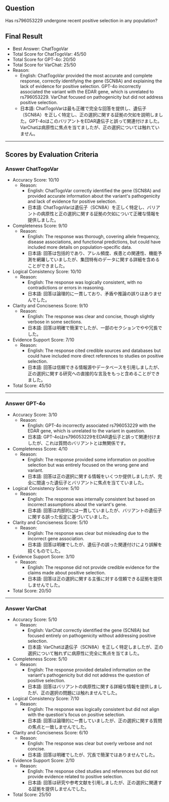 ## Question

Has rs796053229 undergone recent positive selection in any population?

## Final Result

- Best Answer: ChatTogoVar
- Total Score for ChatTogoVar: 45/50
- Total Score for GPT-4o: 20/50
- Total Score for VarChat: 25/50
- Reason:
  - English: ChatTogoVar provided the most accurate and complete response, correctly identifying the gene (SCN8A) and explaining the lack of evidence for positive selection. GPT-4o incorrectly associated the variant with the EDAR gene, which is unrelated to rs796053229. VarChat focused on pathogenicity but did not address positive selection.
  - 日本語: ChatTogoVarは最も正確で完全な回答を提供し、遺伝子（SCN8A）を正しく特定し、正の選択に関する証拠の欠如を説明しました。GPT-4oはこのバリアントをEDAR遺伝子と誤って関連付けました。VarChatは病原性に焦点を当てましたが、正の選択については触れていません。

---

## Scores by Evaluation Criteria

### Answer ChatTogoVar
- Accuracy Score: 10/10
  - Reason: 
    - English: ChatTogoVar correctly identified the gene (SCN8A) and provided accurate information about the variant's pathogenicity and lack of evidence for positive selection.
    - 日本語: ChatTogoVarは遺伝子（SCN8A）を正しく特定し、バリアントの病原性と正の選択に関する証拠の欠如について正確な情報を提供しました。
- Completeness Score: 9/10
  - Reason: 
    - English: The response was thorough, covering allele frequency, disease associations, and functional predictions, but could have included more details on population-specific data.
    - 日本語: 回答は包括的であり、アレル頻度、疾患との関連性、機能予測を網羅していましたが、集団特有のデータに関する詳細を含めることができました。
- Logical Consistency Score: 10/10
  - Reason: 
    - English: The response was logically consistent, with no contradictions or errors in reasoning.
    - 日本語: 回答は論理的に一貫しており、矛盾や推論の誤りはありませんでした。
- Clarity and Conciseness Score: 9/10
  - Reason: 
    - English: The response was clear and concise, though slightly verbose in some sections.
    - 日本語: 回答は明確で簡潔でしたが、一部のセクションでやや冗長でした。
- Evidence Support Score: 7/10
  - Reason: 
    - English: The response cited credible sources and databases but could have included more direct references to studies on positive selection.
    - 日本語: 回答は信頼できる情報源やデータベースを引用しましたが、正の選択に関する研究への直接的な言及をもっと含めることができました。
- Total Score: 45/50

---

### Answer GPT-4o
- Accuracy Score: 3/10
  - Reason: 
    - English: GPT-4o incorrectly associated rs796053229 with the EDAR gene, which is unrelated to the variant in question.
    - 日本語: GPT-4oはrs796053229をEDAR遺伝子と誤って関連付けましたが、これは質問のバリアントとは無関係です。
- Completeness Score: 4/10
  - Reason: 
    - English: The response provided some information on positive selection but was entirely focused on the wrong gene and variant.
    - 日本語: 回答は正の選択に関する情報をいくつか提供しましたが、完全に間違った遺伝子とバリアントに焦点を当てていました。
- Logical Consistency Score: 5/10
  - Reason: 
    - English: The response was internally consistent but based on incorrect assumptions about the variant's gene.
    - 日本語: 回答は内部的には一貫していましたが、バリアントの遺伝子に関する誤った仮定に基づいていました。
- Clarity and Conciseness Score: 5/10
  - Reason: 
    - English: The response was clear but misleading due to the incorrect gene association.
    - 日本語: 回答は明確でしたが、遺伝子の誤った関連付けにより誤解を招くものでした。
- Evidence Support Score: 3/10
  - Reason: 
    - English: The response did not provide credible evidence for the claims made about positive selection.
    - 日本語: 回答は正の選択に関する主張に対する信頼できる証拠を提供しませんでした。
- Total Score: 20/50

---

### Answer VarChat
- Accuracy Score: 5/10
  - Reason: 
    - English: VarChat correctly identified the gene (SCN8A) but focused entirely on pathogenicity without addressing positive selection.
    - 日本語: VarChatは遺伝子（SCN8A）を正しく特定しましたが、正の選択について触れずに病原性に完全に焦点を当てました。
- Completeness Score: 5/10
  - Reason: 
    - English: The response provided detailed information on the variant's pathogenicity but did not address the question of positive selection.
    - 日本語: 回答はバリアントの病原性に関する詳細な情報を提供しましたが、正の選択の問題には触れませんでした。
- Logical Consistency Score: 7/10
  - Reason: 
    - English: The response was logically consistent but did not align with the question's focus on positive selection.
    - 日本語: 回答は論理的に一貫していましたが、正の選択に関する質問の焦点と一致しませんでした。
- Clarity and Conciseness Score: 6/10
  - Reason: 
    - English: The response was clear but overly verbose and not concise.
    - 日本語: 回答は明確でしたが、冗長で簡潔ではありませんでした。
- Evidence Support Score: 2/10
  - Reason: 
    - English: The response cited studies and references but did not provide evidence related to positive selection.
    - 日本語: 回答は研究や参考文献を引用しましたが、正の選択に関連する証拠を提供しませんでした。
- Total Score: 25/50